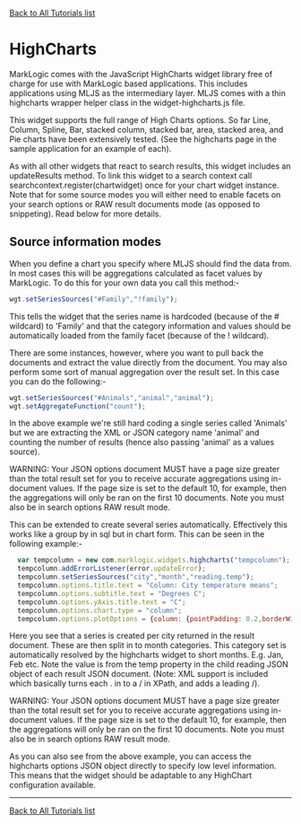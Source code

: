 [Back to All Tutorials list](tutorial-all.html)
# HighCharts

MarkLogic comes with the JavaScript HighCharts widget library free of charge for use with MarkLogic based applications. This
includes applications using MLJS as the intermediary layer. MLJS comes with a thin highcharts wrapper helper class in
the widget-highcharts.js file.

This widget supports the full range of High Charts options. So far Line, Column, Spline, Bar, stacked column, stacked bar,
area, stacked area, and Pie charts have been extensively tested. (See the highcharts page in the sample application for
an example of each).

As with all other widgets that react to search results, this widget includes an updateResults method. To link this widget
to a search context call searchcontext.register(chartwidget) once for your chart widget instance. Note that for
some source modes you will either need to enable facets on your search options or RAW result documents mode (as opposed
to snippeting). Read below for more details.

## Source information modes

When you define a chart you specify where MLJS should find the data from. In most cases this will be aggregations 
calculated as facet values by MarkLogic. To do this for your own data you call this method:-

```javascript
wgt.setSeriesSources("#Family","!family");
```

This tells the widget that the series name is hardcoded (because of the # wildcard) to 'Family' and that the category
information and values should be automatically loaded from the family facet (because of the ! wildcard).

There are some instances, however, where you want to pull back the documents and extract the value directly from the
document. You may also perform some sort of manual aggregation over the result set. In this case you can do the
following:-

```javascript
wgt.setSeriesSources("#Animals","animal","animal");
wgt.setAggregateFunction("count");
```

In the above example we're still hard coding a single series called 'Animals' but we are extracting the XML or JSON
category name 'animal' and counting the number of results (hence also passing 'animal' as a values source).

WARNING: Your JSON options document MUST have a page size greater than the total result set for you to receive 
accurate aggregations using in-document values. If the page size is set to the default 10, for example, then the 
aggregations will only be ran on the first 10 documents. Note you must also be in search options RAW result mode.

This can be extended to create several series automatically. Effectively this works like a group by in sql but in chart
form. This can be seen in the following example:-

```javascript
  var tempcolumn = new com.marklogic.widgets.highcharts("tempcolumn");
  tempcolumn.addErrorListener(error.updateError);
  tempcolumn.setSeriesSources("city","month","reading.temp");
  tempcolumn.options.title.text = "Column: City temperature means";
  tempcolumn.options.subtitle.text = "Degrees C";
  tempcolumn.options.yAxis.title.text = "C";
  tempcolumn.options.chart.type = "column";
  tempcolumn.options.plotOptions = {column: {pointPadding: 0.2,borderWidth: 0}};
```

Here you see that a series is created per city returned in the result document. These are then split in to month
categories. This category set is automatically resolved by the highcharts widget to short months. E.g. Jan, Feb etc.
Note the value is from the temp property in the child reading JSON object of each result JSON document. (Note: XML
support is included which basically turns each . in to a / in XPath, and adds a leading /).

WARNING: Your JSON options document MUST have a page size greater than the total result set for you to receive 
accurate aggregations using in-document values. If the page size is set to the default 10, for example, then the 
aggregations will only be ran on the first 10 documents. Note you must also be in search options RAW result mode.

As you can also see from the above example, you can access the highcharts options JSON object directly to specify low
level information. This means that the widget should be adaptable to any HighChart configuration available.

- - - -

[Back to All Tutorials list](tutorial-all.html)